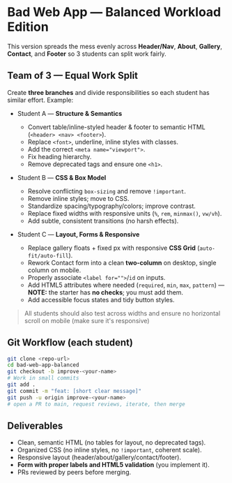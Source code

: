 # Bad Web App — Balanced Workload Edition

This version spreads the mess evenly across **Header/Nav**, **About**, **Gallery**, **Contact**, and **Footer** so 3 students can split work fairly.

## Team of 3 — Equal Work Split

Create **three branches** and divide responsibilities so each student has similar effort. Example:

- Student A — **Structure & Semantics**

  - Convert table/inline-styled header & footer to semantic HTML (`<header> <nav> <footer>`).
  - Replace `<font>`, underline, inline styles with classes.
  - Add the correct `<meta name="viewport">`.
  - Fix heading hierarchy.
  - Remove deprecated tags and ensure one `<h1>`.

- Student B — **CSS & Box Model**

  - Resolve conflicting `box-sizing` and remove `!important`.
  - Remove inline styles; move to CSS.
  - Standardize spacing/typography/colors; improve contrast.
  - Replace fixed widths with responsive units (`%`, `rem`, `minmax()`, `vw/vh`).
  - Add subtle, consistent transitions (no harsh effects).

- Student C — **Layout, Forms & Responsive**
  - Replace gallery floats + fixed px with responsive **CSS Grid** (`auto-fit/auto-fill`).
  - Rework Contact form into a clean **two-column** on desktop, single column on mobile.
  - Properly associate `<label for="">`/`id` on inputs.
  - Add HTML5 attributes where needed (`required`, `min`, `max`, `pattern`) — **NOTE:** the starter has **no checks**; you must add them.
  - Add accessible focus states and tidy button styles.

> All students should also test across widths and ensure no horizontal scroll on mobile (make sure it's responsive)

## Git Workflow (each student)

```bash
git clone <repo-url>
cd bad-web-app-balanced
git checkout -b improve-<your-name>
# Work in small commits
git add .
git commit -m "feat: [short clear message]"
git push -u origin improve-<your-name>
# open a PR to main, request reviews, iterate, then merge
```

## Deliverables

- Clean, semantic HTML (no tables for layout, no deprecated tags).
- Organized CSS (no inline styles, no `!important`, coherent scale).
- Responsive layout (header/about/gallery/contact/footer).
- **Form with proper labels and HTML5 validation** (you implement it).
- PRs reviewed by peers before merging.
